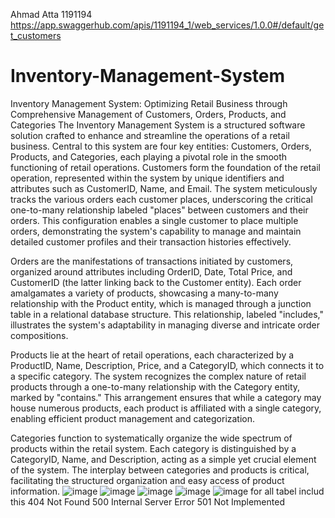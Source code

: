 Ahmad Atta 
1191194
https://app.swaggerhub.com/apis/1191194_1/web_services/1.0.0#/default/get_customers
# Inventory-Management-System
Inventory Management System: Optimizing Retail Business through Comprehensive Management of Customers, Orders, Products, and Categories
The Inventory Management System is a structured software solution crafted to enhance and streamline the operations of a retail business. Central to this system are four key entities: Customers, Orders, Products, and Categories, each playing a pivotal role in the smooth functioning of retail operations.
Customers form the foundation of the retail operation, represented within the system by unique identifiers and attributes such as CustomerID, Name, and Email. The system meticulously tracks the various orders each customer places, underscoring the critical one-to-many relationship labeled "places" between customers and their orders. This configuration enables a single customer to place multiple orders, demonstrating the system's capability to manage and maintain detailed customer profiles and their transaction histories effectively.

Orders are the manifestations of transactions initiated by customers, organized around attributes including OrderID, Date, Total Price, and CustomerID (the latter linking back to the Customer entity). Each order amalgamates a variety of products, showcasing a many-to-many relationship with the Product entity, which is managed through a junction table in a relational database structure. This relationship, labeled "includes," illustrates the system's adaptability in managing diverse and intricate order compositions.

Products lie at the heart of retail operations, each characterized by a ProductID, Name, Description, Price, and a CategoryID, which connects it to a specific category. The system recognizes the complex nature of retail products through a one-to-many relationship with the Category entity, marked by "contains." This arrangement ensures that while a category may house numerous products, each product is affiliated with a single category, enabling efficient product management and categorization.

Categories function to systematically organize the wide spectrum of products within the retail system. Each category is distinguished by a CategoryID, Name, and Description, acting as a simple yet crucial element of the system. The interplay between categories and products is critical, facilitating the structured organization and easy access of product information.
![image](https://github.com/Ahmadyahya254/Inventory-Management-System/assets/119107643/c5e11d45-318e-460a-842f-b35fb9102f6d)
![image](https://github.com/Ahmadyahya254/Inventory-Management-System/assets/119107643/06848e95-aa51-41f4-9f4e-c69b4690be70)
![image](https://github.com/Ahmadyahya254/Inventory-Management-System/assets/119107643/9b721ce7-1e20-472a-b350-2e57ae1525f4)
![image](https://github.com/Ahmadyahya254/Inventory-Management-System/assets/119107643/15346c67-f757-4c6a-bacf-c86c5da73a74)
![image](https://github.com/Ahmadyahya254/Inventory-Management-System/assets/119107643/e3873570-6362-4619-80a3-e636b2b99f91)
for all tabel includ this 404 Not Found
500 Internal Server Error
501 Not Implemented



